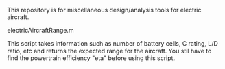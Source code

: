 This repository is for miscellaneous design/analysis tools for electric aircraft.

electricAircraftRange.m

This script takes information such as number of battery cells, C rating, L/D ratio, etc and returns the expected range for the aircraft. You stil have to find the powertrain efficiency "eta" before using this script.
